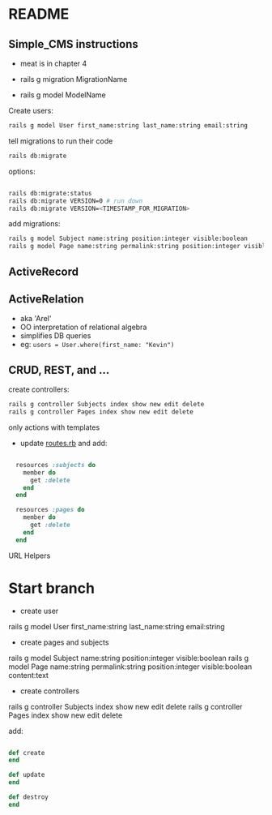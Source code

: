 # README

## Simple_CMS instructions

- meat is in chapter 4



- rails g migration MigrationName

- rails g model ModelName

Create users:

```bash
rails g model User first_name:string last_name:string email:string
```

tell migrations to run their code

```bash
rails db:migrate
```

options:

```bash

rails db:migrate:status
rails db:migrate VERSION=0 # run down
rails db:migrate VERSION=<TIMESTAMP_FOR_MIGRATION>

```

add migrations:

```bash
rails g model Subject name:string position:integer visible:boolean
rails g model Page name:string permalink:string position:integer visible:boolean content:text
```


## ActiveRecord

## ActiveRelation

- aka 'Arel'
- OO interpretation of relational algebra
- simplifies DB queries
- eg: `users = User.where(first_name: "Kevin")`


## CRUD, REST, and ...

create controllers:

```bash
rails g controller Subjects index show new edit delete
rails g controller Pages index show new edit delete
```

only actions with templates


- update [routes.rb](config/routes.rb) and add:

```ruby 

  resources :subjects do
    member do
      get :delete
    end
  end

  resources :pages do
    member do
      get :delete
    end
  end
  ```

  URL Helpers


# Start branch


- create user

rails g model User first_name:string last_name:string email:string

- create pages and subjects 

rails g model Subject name:string position:integer visible:boolean
rails g model Page name:string permalink:string position:integer visible:boolean content:text

- create controllers

rails g controller Subjects index show new edit delete
rails g controller Pages index show new edit delete

add:

```ruby

def create
end

def update
end

def destroy
end
```